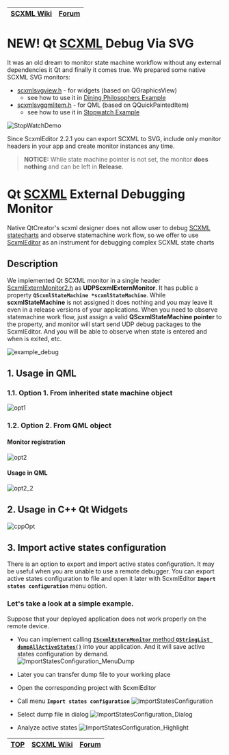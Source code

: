 <a name="top-anchor"/>

| [SCXML Wiki](https://alexzhornyak.github.io/SCXML-tutorial/) | [Forum](https://github.com/alexzhornyak/ScxmlEditor-Tutorial/discussions) |
|---|---|

# NEW! Qt [SCXML](https://alexzhornyak.github.io/SCXML-tutorial/) Debug Via SVG
It was an old dream to monitor state machine workflow without any external dependencies it Qt and finally it comes true. </b>
We prepared some native SCXML SVG monitors:
- [scxmlsvgview.h](scxmlsvgview.h) - for widgets (based on QGraphicsView)
    - see how to use it in [Dining Philosophers Example](https://github.com/alexzhornyak/SCXML-tutorial/tree/master/Examples/Qt/DiningPhilosophers)
- [scxmlsvgqmlitem.h](scxmlsvgqmlitem.h) - for QML (based on QQuickPaintedItem)
    - see how to use it in [Stopwatch Example](https://github.com/alexzhornyak/SCXML-tutorial/tree/master/Examples/Qt/StopWatch)

![StopWatchDemo](../Images/StopWatch_SvgMonitor.gif)

Since ScxmlEditor 2.2.1 you can export SCXML to SVG, include only monitor headers in your app and create monitor instances any time. 
> **NOTICE:** While state machine pointer is not set, the monitor **does nothing** and can be left in **Release**.

# Qt [SCXML](https://alexzhornyak.github.io/SCXML-tutorial/) External Debugging Monitor
Native QtCreator's scxml designer does not allow user to debug [SCXML statecharts](https://alexzhornyak.github.io/SCXML-tutorial/) and observe statemachine work flow, so we offer to use [ScxmlEditor](../README.md) as an instrument for debugging complex SCXML state charts

## Description
We implemented Qt SCXML monitor in a single header [ScxmlExternMonitor2.h](scxmlexternmonitor2.h) as **UDPScxmlExternMonitor**. It has public a property **`QScxmlStateMachine *scxmlStateMachine`**. While **scxmlStateMachine** is not assigned it does nothing and you may leave it even in a release versions of your applications. When you need to observe statemachine work flow, just assign a valid **QScxmlStateMachine pointer** to the property, and monitor will start send UDP debug packages to the ScxmlEditor. And you will be able to observe when state is entered and when is exited, etc.

![example_debug](https://raw.githubusercontent.com/alexzhornyak/SCXML-tutorial/master/Images/StopWatchScxml.gif)

## 1. Usage in QML
### 1.1. Option 1. From inherited state machine object
![opt1](../Images/ExternMonitor_QML1.png)

### 1.2. Option 2. From QML object
#### Monitor registration
![opt2](../Images/ExternMonitor_QML2.png)
#### Usage in QML
![opt2_2](../Images/ExternMonitor_QML2_2.png)

## 2. Usage in C++ Qt Widgets
![cppOpt](../Images/ExternMonitor_CPP.png)

## 3. Import active states configuration
There is an option to export and import active states configuration. It may be useful when you are unable to use a remote debugger. You can export active states configuration to file and open it later with ScxmlEditor **`Import states configuration`** menu option.
### Let's take a look at a simple example. 
Suppose that your deployed application does not work properly on the remote device.
- You can implement calling [**`IScxmlExternMonitor`** method **`QStringList dumpAllActiveStates()`**](scxmlexternmonitor2.h) into your application. And it will save active states configuration by demand.
![ImportStatesConfiguration_MenuDump](../Images/ImportStatesConfiguration_MenuDump.png)

- Later you can transfer dump file to your working place

- Open the corresponding project with ScxmlEditor

- Call menu **`Import states configuration`**
![ImportStatesConfiguration](../Images/ImportStatesConfiguration.png)

- Select dump file in dialog
![ImportStatesConfiguration_Dialog](../Images/ImportStatesConfiguration_Dialog.png)

- Analyze active states
![ImportStatesConfiguration_Highlight](../Images/ImportStatesConfiguration_Highlight.png)

| [TOP](#top-anchor) | [SCXML Wiki](https://alexzhornyak.github.io/SCXML-tutorial/) | [Forum](https://github.com/alexzhornyak/ScxmlEditor-Tutorial/discussions) |
|---|---|---|
